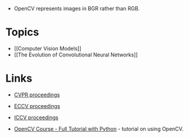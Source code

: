 * OpenCV represents images in BGR rather than RGB.
# Topics
* [[Computer Vision Models]]
* [[The Evolution of Convolutional Neural Networks]]
# Links
* [CVPR proceedings](https://ieeexplore.ieee.org/xpl/conhome/1000147/all-proceedings)
* [ECCV proceedings](https://link.springer.com/conference/eccv)
* [ICCV proceedings](https://ieeexplore.ieee.org/xpl/conhome/1000149/all-proceedings) 

* [OpenCV Course - Full Tutorial with Python](https://www.youtube.com/watch?v=oXlwWbU8l2o) - tutorial on using OpenCV.